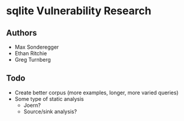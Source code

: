 
# sqlite Vulnerability Research

## Authors
- Max Sonderegger
- Ethan Ritchie
- Greg Turnberg

## Todo
- Create better corpus (more examples, longer, more varied queries)
- Some type of static analysis
    - Joern?
    - Source/sink analysis?
